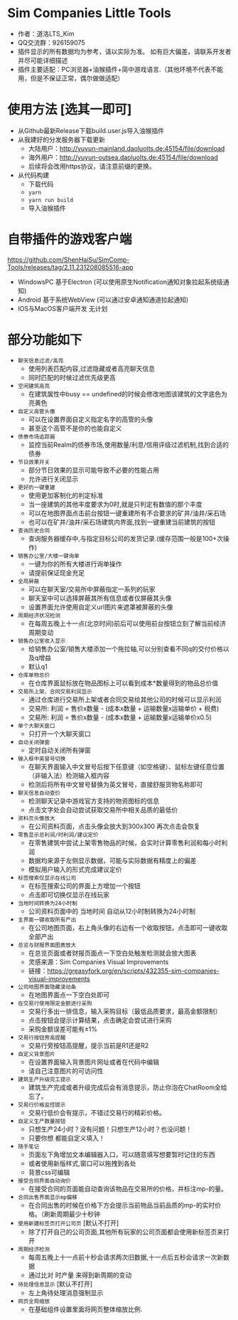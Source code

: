 # Sim Companies Little Tools
 - 作者：道洛LTS_Kim
 - QQ交流群：926159075
 - 插件显示的所有数据均为参考，请以实际为准。 如有巨大偏差，请联系开发者并尽可能详细描述
 - 插件主要适配：PC浏览器+油猴插件+简中游戏语言.（其他环境不代表不能用，但是不保证正常，偶尔做做适配）

# 使用方法 [选其一即可]
- 从Github最新Release下载build.user.js导入油猴插件
- 从我建好的分发服务器下载更新
  - 大陆用户：http://yuyun-mainland.daoluolts.de:45154/file/download
  - 海外用户：http://yuyun-outsea.daoluolts.de:45154/file/download
  - 后续将会改用https协议，请注意前缀的更换。
- 从代码构建 
  - 下载代码
  - `yarn`
  - `yarn run build`
  - 导入油猴插件

# 自带插件的游戏客户端
https://github.com/ShenHaiSu/SimComp-Tools/releases/tag/2.11.231208085516-app
- WindowsPC 基于Electron (可以使用原生Notification通知对象拉起系统级通知)
- Android 基于系统WebView (可以通过安卓通知通道拉起通知)
- IOS与MacOS客户端开发 无计划

# 部分功能如下
- `聊天信息过滤/高亮`
  - 使用列表匹配内容,过滤隐藏或者高亮聊天信息
  - 同时匹配的时候过滤优先级更高
- `空闲建筑高亮`
  - 在建筑属性中busy == undefined的时候会修改地图该建筑的文字底色为亮黄色
- `自定义高管头像`
  - 可以在设置界面自定义指定名字的高管的头像
  - 甚至这个高管不是你的也能自定义
- `债券市场追踪器`
  - 监控当前Realm的债券市场,使用数量/利息/信用评级过滤机制,找到合适的债券
- `节日效果开关`
  - 部分节日效果的显示可能导致不必要的性能占用
  - 允许进行关闭显示
- `更好的一键重建`
  - 使用更加客制化的判定标准
  - 当一座建筑的其他丰度要求为0时,就是只判定有数值的那个丰度
  - 可以在地图界面点击前台按钮一键重建所有不合要求的矿井/油井/采石场
  - 也可以在矿井/油井/采石场建筑内界面,找到一键重建当前建筑的按钮 
- `查询历史合同`
  - 查询服务器缓存中,与指定目标公司的发货记录.(缓存范围一般是100+次操作)
- `销售办公室/大楼一键询单`
  - 一键为你的所有大楼进行询单操作
  - 请提前保证现金充足
- `全局屏蔽`
  - 可以在聊天室/交易所中屏蔽指定一系列的玩家
  - 聊天室中可以选择屏蔽其所有信息或者仅屏蔽其头像
  - 设置界面允许使用自定义url图片来遮罩被屏蔽的头像
- `周期经济状况检测`
  - 在每周五晚上十一点(北京时间)前后可以使用前台按钮立刻了解当前经济周期变动
- `销售办公室收入显示`
  - 给销售办公室/销售大楼添加一个拖拉轴,可以分别查看不同q的交付价格以及q增益
  - 默认q1
- `仓库单物总价`
  - 在仓库界面鼠标放在物品图标上可以看到成本*数量得到的物品总价值
- `交易所上架、合同交易利润显示`
  - 通过仓库进行交易所上架或者合同交易给其他公司的时候可以显示利润
  - 交易所: 利润 = 售价x数量 - (成本x数量 + 运输数量x运输单价 + 税费)
  - 交易所: 利润 = 售价x数量 - (成本x数量 + 运输数量x运输单价x0.5)
- `单个大聊天窗口`
  - 只打开一个大聊天窗口
- `自动关闭弹窗`
  - 定时自动关闭所有弹窗
- `输入框中英冒号切换`
  - 在聊天界面输入中文冒号后按下任意键（如空格键）、鼠标左键任意位置（非输入法）检测输入框内容
  - 检测后将所有中文冒号替换为英文冒号，直接舒服货物名称即可
- `聊天信息自动查价`
  - 检测聊天记录中游戏官方支持的物资图标的信息
  - 点击文字处会自动尝试获取交易所中相关品质的最低价
- `资料页头像放大`
  - 在公司资料页面，点击头像会放大到300x300 再次点击会恢复
- `零售显示总利润/时利润/建议定价`
  - 在零售建筑中尝试上架零售物品的时候，会实时计算零售利润和每小时利润
  - 数据均来源于左侧显示数据，可能与实际数据有精度上的偏差
  - 模拟用户输入的形式完成建议定价
- `标签搜索仅显示在线公司`
  - 在标签搜索公司的界面上方增加一个按钮
  - 点击即可切换仅显示在线玩家
- `当地时间转换为24小时制`
  - 公司资料页面中的 当地时间 自动从12小时制转换为24小时制
- `主界面一键收取所有产出`
  - 在公司地图页面，右上角头像的右边有一个收取按钮，点击即可一键收取全部产出
- `总览与财报界面图表放大`
  - 在总览页面或者财报页面点一下空白处触发检测就会放大图表
  - 灵感来源：Sim Companies Visual Improvements
  - 链接：https://greasyfork.org/en/scripts/432355-sim-companies-visual-improvements
- `公司地图界面隐藏滚动条`
  - 在地图界面点一下空白处即可
- `在交易行使用限定金额进行采购`
  - 交易行多出一排信息，输入采购目标（最低品质要求，最高金额限制）
  - 点击按钮会提示计算结果，点击确定会尝试进行采购
  - 采购金额误差可能有±1%
- `交易行按钮旁高提醒`
  - 交易行旁按钮高提醒，提示当前是R1还是R2
- `自定义背景图片`
  - 在设置界面输入背景图片网址或者在代码中编辑 
  - 请自己注意图片的可访问性
- `建筑生产升级完工提示`
  - 建筑生产完成或者升级完成后会有消息提示，防止你泡在ChatRoom全给忘了。
- `交易行价格监控提示`
  - 交易行低价会有提示，不错过交易行的精彩价格。
- `自定义生产数量按钮`
  - 只想生产24小时？没有问题！只想生产12小时？也没问题！
  - 只要你想 都能自定义填入！
- `随手笔记`
  - 页面左下角增加文本编辑器入口，可以随意填写想要暂时记住的东西
  - 或者使用新版样式,窗口可以拖拽到各处
  - 背景css可编辑
- `接受合同界面自动询价`
  - 在接受合同的页面能自动查询该物品在交易所的价格，并标注mp-的量。
- `合同出售界面显示mp偏移`
  - 在合同出售的时候在价格下方会提示当前物品当前品质的mp-的实时价格。（刷新周期最少十秒钟
- `使用新建标签页打开公司页` [默认不打开]
  - 除了打开自己的公司页面,其他所有玩家的公司页面都会使用新标签页来打开
- `周期经济检测`
  - 每周五晚上十一点前十秒会请求两次旧数据,十一点后五秒会请求一次新数据
  - 通过比对 时产量 来得到新周期的变动
- `待处理信息显示` [默认不打开]
  - 左上角待处理消息强制显示
- `网页全局缩放` 
  - 在基础组件设置里面将网页整体缩放比例.
